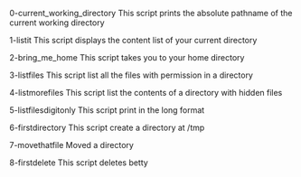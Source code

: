 0-current_working_directory
This script prints the absolute pathname of the current working directory

1-listit
This script displays the content list of your current directory

2-bring_me_home
This script takes you to your home directory

3-listfiles
This script list all the files with permission in a directory

4-listmorefiles
This script list the contents of a directory with hidden files

5-listfilesdigitonly
This script print in the long format

6-firstdirectory
This script create a directory at /tmp

7-movethatfile
Moved a directory

8-firstdelete
This script deletes betty 

